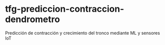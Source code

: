 # tfg-prediccion-contraccion-dendrometro
Predicción de contracción y crecimiento del tronco mediante ML y sensores IoT
